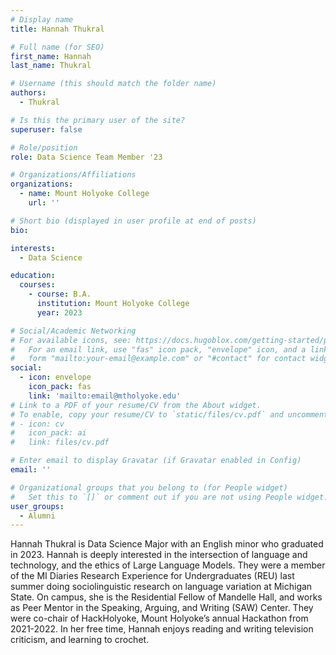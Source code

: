 ```yaml
---
# Display name
title: Hannah Thukral

# Full name (for SEO)
first_name: Hannah 
last_name: Thukral

# Username (this should match the folder name)
authors:
  - Thukral

# Is this the primary user of the site?
superuser: false

# Role/position
role: Data Science Team Member '23

# Organizations/Affiliations
organizations:
  - name: Mount Holyoke College
    url: ''

# Short bio (displayed in user profile at end of posts)
bio: 

interests:
  - Data Science

education:
  courses:
    - course: B.A. 
      institution: Mount Holyoke College
      year: 2023

# Social/Academic Networking
# For available icons, see: https://docs.hugoblox.com/getting-started/page-builder/#icons
#   For an email link, use "fas" icon pack, "envelope" icon, and a link in the
#   form "mailto:your-email@example.com" or "#contact" for contact widget.
social:
  - icon: envelope
    icon_pack: fas
    link: 'mailto:email@mtholyoke.edu'
# Link to a PDF of your resume/CV from the About widget.
# To enable, copy your resume/CV to `static/files/cv.pdf` and uncomment the lines below.
# - icon: cv
#   icon_pack: ai
#   link: files/cv.pdf

# Enter email to display Gravatar (if Gravatar enabled in Config)
email: ''

# Organizational groups that you belong to (for People widget)
#   Set this to `[]` or comment out if you are not using People widget.
user_groups:
  - Alumni
---
```


Hannah Thukral is Data Science Major with an English minor who graduated in 2023. Hannah is deeply interested in the intersection of language and technology, and the ethics of Large Language Models. They were a member of the MI Diaries Research Experience for Undergraduates (REU) last summer doing sociolinguistic research on language variation at Michigan State. On campus, she is the Residential Fellow of Mandelle Hall, and works as Peer Mentor in the Speaking, Arguing, and Writing (SAW) Center. They were co-chair of HackHolyoke, Mount Holyoke’s annual Hackathon from 2021-2022. In her free time, Hannah enjoys reading and writing television criticism, and learning to crochet.
